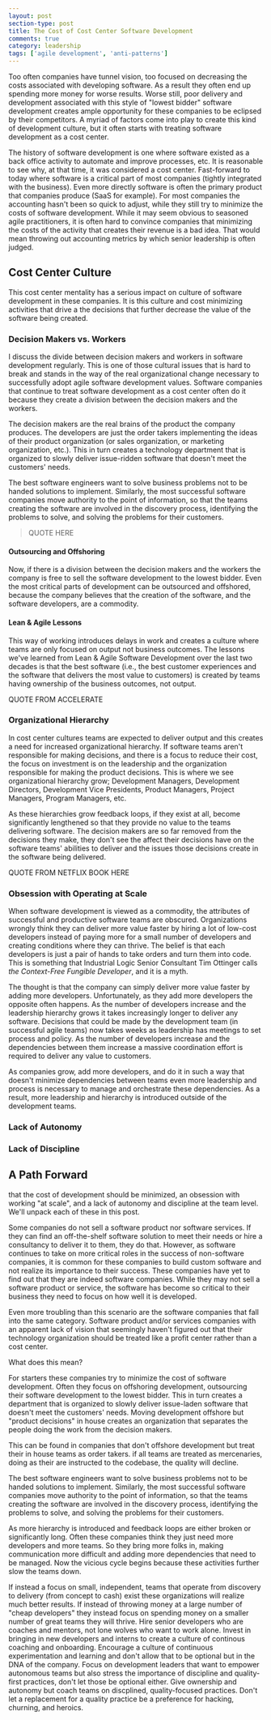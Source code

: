 ```yaml
---
layout: post
section-type: post
title: The Cost of Cost Center Software Development
comments: true
category: leadership
tags: ['agile development', 'anti-patterns']
---
```


Too often companies have tunnel vision, too focused on decreasing the costs associated with developing software. As a result they often end up spending more money for worse results. Worse still, poor delivery and development associated with this style of "lowest bidder" software development creates ample opportunity for these companies to be eclipsed by their competitors. A myriad of factors come into play to create this kind of development culture, but it often starts with treating software development as a cost center. 

The history of software development is one where software existed as a back office activity to automate and improve processes, etc. It is reasonable to see why, at that time, it was considered a cost center. Fast-forward to today where software is a critical part of most companies (tightly integrated with the business). Even more directly software is often the primary product that companies produce (SaaS for example). For most companies the accounting hasn't been so quick to adjust, while they still try to minimize the costs of software development. While it may seem obvious to seasoned agile practitioners, it is often hard to convince companies that minimizing the costs of the activity that creates their revenue is a bad idea. That would mean throwing out accounting metrics by which senior leadership is often judged. 

## Cost Center Culture

This cost center mentality has a serious impact on culture of software development in these companies. It is this culture and cost minimizing activities that drive a the decisions that further decrease the value of the software being created.  

### Decision Makers vs. Workers
I discuss the divide between decision makers and workers in software development regularly. This is one of those cultural issues that is hard to break and stands in the way of the real organizational change necessary to successfully adopt agile software development values. Software companies that continue to treat software development as a cost center often do it because they create a division between the decision makers and the workers. 

The decision makers are the real brains of the product the company produces. The developers are just the order takers implementing the ideas of their product organization (or sales organization, or marketing organization, etc.). This in turn creates a technology department that is organized to slowly deliver issue-ridden software that doesn't meet the customers' needs. 

The best software engineers want to solve business problems not to be handed solutions to implement. Similarly, the most successful software companies move authority to the point of information, so that the teams creating the software are involved in the discovery process, identifying the problems to solve, and solving the problems for their customers.

> QUOTE HERE 

#### Outsourcing and Offshoring
Now, if there is a division between the decision makers and the workers the company is free to sell the software development to the lowest bidder. Even the most critical parts of development can be outsourced and offshored, because the company believes that the creation of the software, and the software developers, are a commodity. 

#### Lean & Agile Lessons
This way of working introduces delays in work and creates a culture where teams are only focused on output not business outcomes. The lessons we've learned from Lean & Agile Software Development over the last two decades is that the best software (i.e., the best customer experiences and the software that delivers the most value to customers) is created by teams having ownership of the business outcomes, not output. 

QUOTE FROM ACCELERATE

### Organizational Hierarchy
In cost center cultures teams are expected to deliver output and this creates a need for increased organizational hierarchy. If software teams aren't responsible for making decisions, and there is a focus to reduce their cost, the focus on investment is on the leadership and the organization responsible for making the product decisions. This is where we see organizational hierarchy grow; Development Managers, Development Directors, Development Vice Presidents, Product Managers, Project Managers, Program Managers, etc. 

As these hierarchies grow feedback loops, if they exist at all, become significantly lengthened so that they provide no value to the teams delivering software. The decision makers are so far removed from the decisions they make, they don't see the affect their decisions have on the software teams' abilities to deliver and the issues those decisions create in the software being delivered. 

QUOTE FROM NETFLIX BOOK HERE

### Obsession with Operating at Scale
When software development is viewed as a commodity, the attributes of successful and productive software teams are obscured. Organizations wrongly think they can deliver more value faster by hiring a lot of low-cost developers instead of paying more for a small number of developers and creating conditions where they can thrive. The belief is that each developers is just a pair of hands to take orders and turn them into code. This is something that Industrial Logic Senior Consultant Tim Ottinger calls _the Context-Free Fungible Developer_, and it is a myth. 

The thought is that the company can simply deliver more value faster by adding more developers. Unfortunately, as they add more developers the opposite often happens. As the number of developers increase and the leadership hierarchy grows it takes increasingly longer to deliver any software. Decisions that could be made by the development team (in successful agile teams) now takes weeks as leadership has meetings to set process and policy. As the number of developers increase and the dependencies between them increase a massive coordination effort is required to deliver any value to customers. 

As companies grow, add more developers, and do it in such a way that doesn't minimize dependencies between teams even more leadership and process is necessary to manage and orchestrate these dependencies. As a result, more leadership and hierarchy is introduced outside of the development teams.

### Lack of Autonomy

### Lack of Discipline

## A Path Forward


that the cost of development should be minimized, an obsession with working "at scale", and a lack of autonomy and discipline at the team level. We'll unpack each of these in this post.

Some companies do not sell a software product nor software services. If they can find an off-the-shelf software solution to meet their needs or hire a consultancy to deliver it to them, they do that. However, as software continues to take on more critical roles in the success of non-software companies, it is common for these companies to build custom software and not realize its importance to their success. These companies have yet to find out that they are indeed software companies. While they may not sell a software product or service, the software has become so critical to their business they need to focus on how well it is developed.

Even more troubling than this scenario are the software companies that fall into the same category. Software product and/or services companies with an apparent lack of vision that seemingly haven't figured out that their technology organization should be treated like a profit center rather than a cost center.

What does this mean?

For starters these companies try to minimize the cost of software development. Often they focus on offshoring development, outsourcing their software development to the lowest bidder. This in turn creates a department that is organized to slowly deliver issue-laden software that doesn't meet the customers' needs. Moving development offshore but "product decisions" in house creates an organization that separates the people doing the work from the decision makers.

This can be found in companies that don't offshore development but treat their in house teams as order takers. if all teams are treated as mercenaries, doing as their are instructed to the codebase, the quality will decline.

The best software engineers want to solve business problems not to be handed solutions to implement. Similarly, the most successful software companies move authority to the point of information, so that the teams creating the software are involved in the discovery process, identifying the problems to solve, and solving the problems for their customers.

As more hierarchy is introduced and feedback loops are either broken or significantly long. Often these companies think they just need more developers and more teams. So they bring more folks in, making communication more difficult and adding more dependencies that need to be managed. Now the vicious cycle begins because these activities further slow the teams down.

If instead a focus on small, independent, teams that operate from discovery to delivery (from concept to cash) exist these organizations will realize much better results. If instead of throwing money at a large number of "cheap developers" they instead focus on spending money on a smaller number of great teams they will thrive. Hire senior developers who are coaches and mentors, not lone wolves who want to work alone. Invest in bringing in new developers and interns to create a culture of continous coaching and onboarding. Encourage a culture of continuous experimentation and learning and don't allow that to be optional but in the DNA of the company. Focus on development leaders that want to empower autonomous teams but also stress the importance of discipline and quality-first practices, don't let those be optional either. Give ownership and autonomy but coach teams on discplined, quality-focused practices. Don't let a replacement for a quality practice be a preference for hacking, churning, and heroics.